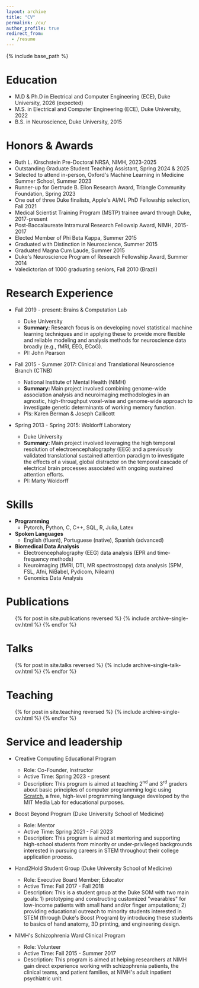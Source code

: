 ```yaml
---
layout: archive
title: "CV"
permalink: /cv/
author_profile: true
redirect_from:
  - /resume
---
```


{% include base_path %}

Education
======
* M.D & Ph.D in Electrical and Computer Engineering (ECE), Duke University, 2026 (expected)
* M.S. in Electrical and Computer Engineering (ECE), Duke University, 2022
* B.S. in Neuroscience, Duke University, 2015

Honors & Awards
======
* Ruth L. Kirschstein Pre-Doctoral NRSA, NIMH, 2023-2025
* Outstanding Graduate Student Teaching Assistant, Spring 2024 & 2025
* Selected to attend in-person, Oxford's Machine Learning in Medicine Summer School, Summer 2023
* Runner-up for Gertrude B. Elion Research Award, Triangle Community Foundation, Spring 2023
* One out of three Duke finalists, Apple's AI/ML PhD Fellowship selection, Fall 2021 
* Medical Scientist Training Program (MSTP) trainee award through Duke, 2017-present 
* Post-Baccalaureate Intramural Research Fellowsip Award, NIMH, 2015-2017
* Elected Member of Phi Beta Kappa, Summer 2015
* Graduated with Distinction in Neuroscience, Summer 2015
* Graduated Magna Cum Laude, Summer 2015 
* Duke's Neuroscience Program of Research Fellowship Award, Summer 2014 
* Valedictorian of 1000 graduating seniors, Fall 2010 (Brazil)

Research Experience
======
* Fall 2019 - present: Brains & Computation Lab
  * Duke University 
  * <strong> Summary: </strong> Research focus is on developing novel statistical machine learning techniques and in 
  applying these to provide more flexible and reliable modeling and analysis methods 
  for neuroscience data broadly (e.g., fMRI, EEG, ECoG).
  * PI: John Pearson
  
* Fall 2015 - Summer 2017: Clinical and Translational Neuroscience Branch (CTNB)
  * National Institute of Mental Health (NIMH)
  * <strong> Summary: </strong> Main project involved combining genome-wide association analysis and neuroimaging methodologies in 
  an agnostic, high-throughput voxel-wise and genome-wide approach to investigate genetic determinants of 
  working memory function. 
  * PIs: Karen Berman & Joseph Callicott 

* Spring 2013 - Spring 2015: Woldorff Laboratory
  * Duke University 
  * <strong> Summary: </strong> Main project involved leveraging the high temporal resolution of electroencephalography (EEG) 
  and a previously validated translational sustained attention paradigm to investigate the effects of a visual, 
  global distractor on the temporal cascade of electrical brain processes associated with ongoing sustained 
  attention efforts. 
  * PI: Marty Woldorff 
  
Skills
======
* <strong> Programming </strong> 
    * Pytorch, Python, C, C++, SQL, R, Julia, Latex
* <strong> Spoken Languages </strong>
    * English (fluent), Portuguese (native), Spanish (advanced)
* <strong> Biomedical Data Analysis </strong>
   * Electroencephalography (EEG) data analysis (EPR and time-frequency methods)
   * Neuroimaging (fMRI, DTI, MR spectrostcopy) data analysis (SPM, FSL, Afni, NiBabel, Pydicom, Nilearn)
   * Genomics Data Analysis

Publications
======
  <ul>{% for post in site.publications reversed %}
    {% include archive-single-cv.html %}
  {% endfor %}</ul>
  
Talks
======
  <ul>{% for post in site.talks reversed %}
    {% include archive-single-talk-cv.html  %}
  {% endfor %}</ul>
  
Teaching
======
  <ul>{% for post in site.teaching reversed %}
    {% include archive-single-cv.html %}
  {% endfor %}</ul>
  
Service and leadership
======
* Creative Computing Educational Program 
  * Role: Co-Founder, Instructor
  * Active Time: Spring 2023 - present
  * Description: This program is aimed at teaching 2<sup>nd</sup> and 3<sup>rd</sup> graders 
  about basic principles of computer programming logic using [Scratch](https://scratch.mit.edu/about), 
  a free, high-level programming language developed by the MIT Media Lab for educational purposes.

* Boost Beyond Program (Duke University School of Medicine)
  * Role: Mentor
  * Active Time: Spring 2021 - Fall 2023
  * Description: This program is aimed at mentoring and supporting high-school students from minority 
  or under-privileged backgrounds interested in pursuing careers in STEM throughout their college 
  application process. 

* Hand2Hold Student Group (Duke University School of Medicine)
  * Role: Executive Board Member; Educator 
  * Active Time: Fall 2017 - Fall 2018 
  * Description: This is a student group at the Duke SOM with two main goals: 1) prototyping
  and constructing customized "wearables" for low-income patients with small hand and/or finger 
  amputations; 2) providing educational outreach to minority students interested in STEM (through 
  Duke's Boost Program) by introducing these students to basics of hand anatomy, 3D printing, and
  engineering design.

* NIMH's Schizophrenia Ward Clinical Program 
  * Role: Volunteer
  * Active Time: Fall 2015 - Summer 2017
  * Description: This program is aimed at helping researchers at NIMH gain direct experience working 
  with schizophrenia patients, the clinical teams, and patient families, at NIMH's adult inpatient 
  psychiatric unit. 
